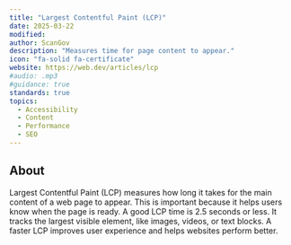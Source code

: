 ```yaml
---
title: "Largest Contentful Paint (LCP)"
date: 2025-03-22
modified: 
author: ScanGov
description: "Measures time for page content to appear."
icon: "fa-solid fa-certificate"
website: https://web.dev/articles/lcp
#audio: .mp3
#guidance: true
standards: true
topics:
  - Accessibility
  - Content
  - Performance
  - SEO
---
```


## About

Largest Contentful Paint (LCP) measures how long it takes for the main content of a web page to appear. This is important because it helps users know when the page is ready. A good LCP time is 2.5 seconds or less. It tracks the largest visible element, like images, videos, or text blocks. A faster LCP improves user experience and helps websites perform better.